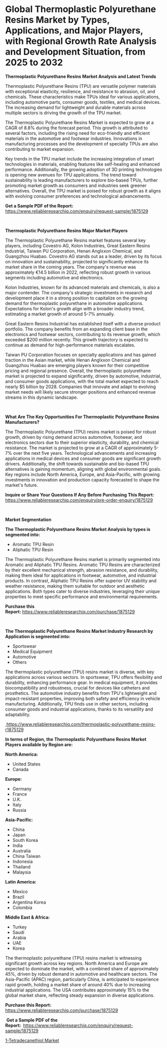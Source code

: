 <p><h1>Global Thermoplastic Polyurethane Resins Market by Types, Applications, and Major Players, with Regional Growth Rate Analysis and Development Situation, from 2025 to 2032</h1></p><p><strong>Thermoplastic Polyurethane Resins Market Analysis and Latest Trends</strong></p>
<p><p>Thermoplastic Polyurethane Resins (TPU) are versatile polymer materials with exceptional elasticity, resilience, and resistance to abrasion, oil, and chemicals. These characteristics make TPUs ideal for various applications, including automotive parts, consumer goods, textiles, and medical devices. The increasing demand for lightweight and durable materials across multiple sectors is driving the growth of the TPU market.</p><p>The Thermoplastic Polyurethane Resins Market is expected to grow at a CAGR of 8.8% during the forecast period. This growth is attributed to several factors, including the rising need for eco-friendly and efficient materials in the automotive and footwear industries. Innovations in manufacturing processes and the development of specialty TPUs are also contributing to market expansion. </p><p>Key trends in the TPU market include the increasing integration of smart technologies in materials, enabling features like self-healing and enhanced performance. Additionally, the growing adoption of 3D printing technologies is opening new avenues for TPU applications. The trend toward sustainability is leading manufacturers to explore bio-based TPUs, further promoting market growth as consumers and industries seek greener alternatives. Overall, the TPU market is poised for robust growth as it aligns with evolving consumer preferences and technological advancements.</p></p>
<p><strong>Get a Sample PDF of the Report:&nbsp;</strong> <a href="https://www.reliableresearchiq.com/enquiry/request-sample/1875129?utm_campaign=2257&utm_medium=2&utm_source=Github&utm_content=ia&utm_term=04022025&utm_id=thermoplastic-polyurethane-resins">https://www.reliableresearchiq.com/enquiry/request-sample/1875129</a></p>
<p>&nbsp;</p>
<p><strong>Thermoplastic Polyurethane Resins Major Market Players</strong></p>
<p><p>The Thermoplastic Polyurethane Resins market features several key players, including Covestro AG, Kolon Industries, Great Eastern Resins Industrial, Taiwan PU Corporation, Henan Anglxxon Chemical, and Guangzhou Huabao. Covestro AG stands out as a leader, driven by its focus on innovation and sustainability, projected to significantly enhance its market share in the coming years. The company's revenue was approximately €14.5 billion in 2022, reflecting robust growth in various segments including automotive and electronics.</p><p>Kolon Industries, known for its advanced materials and chemicals, is also a major contender. The company's strategic investments in research and development place it in a strong position to capitalize on the growing demand for thermoplastic polyurethane in automotive applications. Expectations for Kolon's growth align with a broader industry trend, estimating a market growth of around 5-7% annually.</p><p>Great Eastern Resins Industrial has established itself with a diverse product portfolio. The company benefits from an expanding client base in the electronics and footwear sectors, contributing to its revenue growth, which exceeded $200 million recently. This growth trajectory is expected to continue as demand for high-performance materials escalates.</p><p>Taiwan PU Corporation focuses on specialty applications and has gained traction in the Asian market, while Henan Anglxxon Chemical and Guangzhou Huabao are emerging players known for their competitive pricing and regional presence. Overall, the thermoplastic polyurethane market is projected to expand significantly, driven by automotive, industrial, and consumer goods applications, with the total market expected to reach nearly $5 billion by 2028. Companies that innovate and adapt to evolving market needs will likely secure stronger positions and enhanced revenue streams in this dynamic landscape.</p></p>
<p>&nbsp;</p>
<p><strong>What Are The Key Opportunities For Thermoplastic Polyurethane Resins Manufacturers?</strong></p>
<p><p>The Thermoplastic Polyurethane (TPU) resins market is poised for robust growth, driven by rising demand across automotive, footwear, and electronics sectors due to their superior elasticity, durability, and chemical resistance. The market is projected to grow at a CAGR of approximately 5-7% over the next five years. Technological advancements and increasing applications in medical devices and consumer goods are significant growth drivers. Additionally, the shift towards sustainable and bio-based TPU alternatives is gaining momentum, aligning with global environmental goals. Key regions include North America, Europe, and Asia-Pacific, with growing investments in innovation and production capacity forecasted to shape the market's future.</p></p>
<p><strong>Inquire or Share Your Questions If Any Before Purchasing This Report:</strong> <a href="https://www.reliableresearchiq.com/enquiry/pre-order-enquiry/1875129?utm_campaign=2257&utm_medium=2&utm_source=Github&utm_content=ia&utm_term=04022025&utm_id=thermoplastic-polyurethane-resins">https://www.reliableresearchiq.com/enquiry/pre-order-enquiry/1875129</a></p>
<p>&nbsp;</p>
<p><strong>Market Segmentation</strong></p>
<p><strong>The Thermoplastic Polyurethane Resins Market Analysis by types is segmented into:</strong></p>
<p><ul><li>Aromatic TPU Resin</li><li>Aliphatic TPU Resin</li></ul></p>
<p><p>The Thermoplastic Polyurethane Resins market is primarily segmented into Aromatic and Aliphatic TPU Resins. Aromatic TPU Resins are characterized by their excellent mechanical strength, abrasion resistance, and durability, making them ideal for applications in footwear, automotive, and industrial products. In contrast, Aliphatic TPU Resins offer superior UV stability and weather resistance, making them suitable for outdoor and aesthetic applications. Both types cater to diverse industries, leveraging their unique properties to meet specific performance and environmental requirements.</p></p>
<p><strong>Purchase this Report:&nbsp;</strong><a href="https://www.reliableresearchiq.com/purchase/1875129?utm_campaign=2257&utm_medium=2&utm_source=Github&utm_content=ia&utm_term=04022025&utm_id=thermoplastic-polyurethane-resins">https://www.reliableresearchiq.com/purchase/1875129</a></p>
<p>&nbsp;</p>
<p><strong>The Thermoplastic Polyurethane Resins Market Industry Research by Application is segmented into:</strong></p>
<p><ul><li>Sportswear</li><li>Medical Equipment</li><li>Automotive</li><li>Others</li></ul></p>
<p><p>The thermoplastic polyurethane (TPU) resins market is diverse, with key applications across various sectors. In sportswear, TPU offers flexibility and durability, enhancing performance gear. In medical equipment, it provides biocompatibility and robustness, crucial for devices like catheters and prosthetics. The automotive industry benefits from TPU's lightweight and impact-resistant properties, improving both safety and efficiency in vehicle manufacturing. Additionally, TPU finds use in other sectors, including consumer goods and industrial applications, thanks to its versatility and adaptability.</p></p>
<p><a href="https://www.reliableresearchiq.com/thermoplastic-polyurethane-resins-r1875129?utm_campaign=2257&utm_medium=2&utm_source=Github&utm_content=ia&utm_term=04022025&utm_id=thermoplastic-polyurethane-resins">&nbsp;https://www.reliableresearchiq.com/thermoplastic-polyurethane-resins-r1875129</a></p>
<p><strong>In terms of Region, the Thermoplastic Polyurethane Resins Market Players available by Region are:</strong></p>
<p>
    <p> <strong> North America: </strong>
        <ul>
            <li>United States</li>
            <li>Canada</li>
        </ul>
        </p> 
    <p> <strong> Europe: </strong>
        <ul>
            <li>Germany</li>
            <li>France</li>
            <li>U.K.</li>
            <li>Italy</li>
            <li>Russia</li>
        </ul>
        </p> 
    <p> <strong> Asia-Pacific: </strong>
        <ul>
            <li>China</li>
            <li>Japan</li>
            <li>South Korea</li>
            <li>India</li>
            <li>Australia</li>
            <li>China Taiwan</li>
            <li>Indonesia</li>
            <li>Thailand</li>
            <li>Malaysia</li>
        </ul>
        </p> 
    <p> <strong> Latin America: </strong>
        <ul>
            <li>Mexico</li>
            <li>Brazil</li>
            <li>Argentina Korea</li>
            <li>Colombia</li>
        </ul>
        </p> 
    <p> <strong> Middle East & Africa: </strong>
        <ul>
            <li>Turkey</li>
            <li>Saudi</li>
            <li>Arabia</li>
            <li>UAE</li>
            <li>Korea</li>
        </ul>
    </p>
    </p>
<p><p>The thermoplastic polyurethane (TPU) resins market is witnessing significant growth across key regions. North America and Europe are expected to dominate the market, with a combined share of approximately 45%, driven by robust demand in automotive and healthcare sectors. The Asia-Pacific (APAC) region, particularly China, is anticipated to experience rapid growth, holding a market share of around 40% due to increasing industrial applications. The USA contributes approximately 15% to the global market share, reflecting steady expansion in diverse applications.</p></p>
<p><strong>Purchase this Report: </strong><a href="https://www.reliableresearchiq.com/purchase/1875129?utm_campaign=2257&utm_medium=2&utm_source=Github&utm_content=ia&utm_term=04022025&utm_id=thermoplastic-polyurethane-resins">https://www.reliableresearchiq.com/purchase/1875129</a></p>
<p>&nbsp;<strong>Get a Sample PDF of the Report:&nbsp;&nbsp;</strong><a href="https://www.reliableresearchiq.com/enquiry/request-sample/1875129?utm_campaign=2257&utm_medium=2&utm_source=Github&utm_content=ia&utm_term=04022025&utm_id=thermoplastic-polyurethane-resins">https://www.reliableresearchiq.com/enquiry/request-sample/1875129</a></p>
<p><strong></strong></p>
<p><p><a href="https://github.com/hillsmyung726/Market-Research-Report-List-1/blob/main/1-tetradecanethiol-market.md?utm_campaign=2257&utm_medium=2&utm_source=Github&utm_content=ia&utm_term=04022025&utm_id=thermoplastic-polyurethane-resins">1-Tetradecanethiol Market</a></p></p>